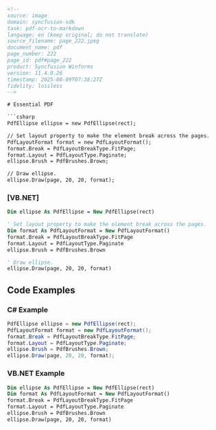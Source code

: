 ```html
<!-- 
source: image
domain: syncfusion-sdk
task: pdf-ocr-to-markdown
language: en (keep original; do not translate)
source_filename: page_222.jpeg
document_name: pdf
page_number: 222
page_id: pdf#page_222
product: Syncfusion Winforms
version: 11.4.0.26
timestamp: 2025-08-09T07:38:27Z
fidelity: lossless
-->

# Essential PDF

```csharp
PdfEllipse ellipse = new PdfEllipse(rect);

// Set layout property to make the element break across the pages.
PdfLayoutFormat format = new PdfLayoutFormat();
format.Break = PdfLayoutBreakType.FitPage;
format.Layout = PdfLayoutType.Paginate;
ellipse.Brush = PdfBrushes.Brown;

// Draw ellipse.
ellipse.Draw(page, 20, 20, format);
```

### [VB.NET]

```vb
Dim ellipse As PdfEllipse = New PdfEllipse(rect)

' Set layout property to make the element break across the pages.
Dim format As PdfLayoutFormat = New PdfLayoutFormat()
format.Break = PdfLayoutBreakType.FitPage
format.Layout = PdfLayoutType.Paginate
ellipse.Brush = PdfBrushes.Brown

' Draw ellipse.
ellipse.Draw(page, 20, 20, format)
```

## Code Examples

### C# Example

```csharp
PdfEllipse ellipse = new PdfEllipse(rect);
PdfLayoutFormat format = new PdfLayoutFormat();
format.Break = PdfLayoutBreakType.FitPage;
format.Layout = PdfLayoutType.Paginate;
ellipse.Brush = PdfBrushes.Brown;
ellipse.Draw(page, 20, 20, format);
```

### VB.NET Example

```vb
Dim ellipse As PdfEllipse = New PdfEllipse(rect)
Dim format As PdfLayoutFormat = New PdfLayoutFormat()
format.Break = PdfLayoutBreakType.FitPage
format.Layout = PdfLayoutType.Paginate
ellipse.Brush = PdfBrushes.Brown
ellipse.Draw(page, 20, 20, format)
```

<!-- tags: [Syncfusion, Winforms, PDF, Essential PDF, PdfEllipse, PdfLayoutFormat, PdfLayoutBreakType, PdfLayoutType] keywords: [pdf, ellipse, layout, pagination, break, fit page, draw, brown] -->
```
